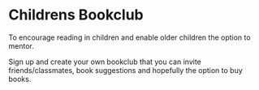 # Childrens Bookclub

To encourage reading in children and enable older children the option to mentor.

Sign up and create your own bookclub that you can invite friends/classmates, book suggestions and hopefully the option to buy books.


